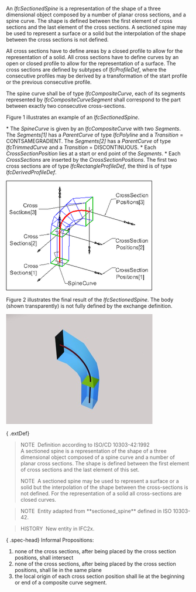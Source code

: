 An _IfcSectionedSpine_ is a representation of the shape of a three dimensional object composed by a number of planar cross sections, and a spine curve. The shape is defined between the first element of cross sections and the last element of the cross sections. A sectioned spine may be used to represent a surface or a solid but the interpolation of the shape between the cross sections is not defined.

All cross sections have to define areas by a closed profile to allow for the representation of a solid. All cross sections have to define curves by an open or closed profile to allow for the representation of a surface. The cross sections are defined by subtypes of _IfcProfileDef_, where the consecutive profiles may be derived by a transformation of the start profile or the previous consecutive profile.

The spine curve shall be of type _IfcCompositeCurve_, each of its segments represented by _IfcCompositeCurveSegment_ shall correspond to the part between exactly two consecutive cross-sections.

Figure 1 illustrates an example of an _IfcSectionedSpine_.

\* The _SpineCurve_ is given by an _IfcCompositeCurve_ with two _Segments_. The _Segments[1]_ has a _ParentCurve_ of type _IfcPolyline_ and a _Transition_ = CONTSAMEGRADIENT. The _Segments[2]_ has a _ParentCurve_ of type _IfcTrimmedCurve_ and a _Transition_ = DISCONTINUOUS.
\* Each _CrossSectionPosition_ lies at a start or end point of the _Segments_.
\* Each _CrossSections_ are inserted by the _CrossSectionPositions_. The first two cross sections are of type _IfcRectangleProfileDef_, the third is of type _IfcDerivedProfileDef_.

!["spine 1"](../../../../../../figures/ifcsectionedspine-layout1.gif "Figure 1 &mdash; Sectioned spine geometry")

Figure 2 illustrates the final result of the _IfcSectionedSpine_. The body (shown transparently) is not fully defined by the exchange definition.

!["render"](../../../../../../figures/ifcsectionedspine.jpg "Figure 2 &mdash; Sectioned spine result")

{ .extDef}
> NOTE&nbsp; Definition according to ISO/CD 10303-42:1992  
> A sectioned spine is a representation of the shape of a three dimensional object composed of a spine curve and a number of planar cross sections. The shape is defined between the first element of cross sections and the last element of this set.  
>   
> NOTE&nbsp; A sectioned spine may be used to represent a surface or a solid but the interpolation of the shape between the cross-sections is not defined. For the representation of a solid all cross-sections are closed curves.

> NOTE&nbsp; Entity adapted from \*\*sectioned_spine\*\* defined in ISO 10303-42.

> HISTORY&nbsp; New entity in IFC2x.

{ .spec-head}
Informal Propositions:

1. none of the cross sections, after being placed by the cross section positions, shall intersect
2. none of the cross sections, after being placed by the cross section positions, shall lie in the same plane
3. the local origin of each cross section position shall lie at the beginning or end of a composite curve segment.
